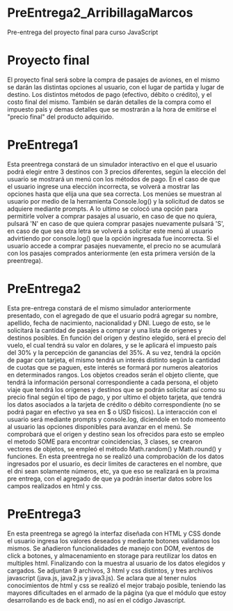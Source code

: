 # PreEntrega2_ArribillagaMarcos
Pre-entrega del proyecto final para curso JavaScript


# Proyecto final
El proyecto final será sobre la compra de pasajes de aviones, en el mismo se darán las distintas opciones al usuario, con el lugar de partida y lugar de destino.
Los distintos métodos de pago (efectivo, débito o crédito), y el costo final del mismo. También se darán detalles de la compra como el impuesto país y demas detalles
que se mostrarán a la hora de emitirse el "precio final" del producto adquirido.

# PreEntrega1
Esta preentrega constará de un simulador interactivo en el que el usuario podrá elegir entre 3 destinos con 3 precios diferentes, según la elección del usuario se mostrará un menú con los métodos de pago. En el caso de que el usuario ingrese una elección incorrecta, se volverá a mostrar las opciones hasta que elija una que sea correcta. Los menúes se muestran al usuario por medio de la herramienta Console.log() y la solicitud de datos se adquiere mediante prompts. A lo ultimo se colocó una opción para permitirle volver a comprar pasajes al usuario, en caso de que no quiera, pulsará 'N' en caso de que quiera comprar pasajes nuevamente pulsará 'S', en caso de que sea otra letra se volverá a solicitar este menú al usuario advirtiendo por console.log() que la opción ingresada fue incorrecta. Si el usuario accede a comprar pasajes nuevamente, el precio no se acumulará con los pasajes comprados anteriormente (en esta primera versión de la preentrega).

# PreEntrega2
Esta pre-entrega constará de el mismo simulador anteriormente presentado, con el agregado de que el usuario podrá agregar su nombre, apellido, fecha de nacimiento, nacionalidad y DNI. Luego de esto, se le solicitará la cantidad de pasajes a comprar y una lista de origenes y destinos posibles. En función del origen y destino elegido, será el precio del vuelo, el cual tendrá su valor en dolares, y se le aplicará el impuesto país del 30% y la percepción de ganancias del 35%. A su vez, tendrá la opción de pagar con tarjeta, el mismo tendrá un interés distinto según la cantidad de cuotas que se paguen, este interés se formará por numeros aleatorios en determinados rangos. Los objetos creados serán el objeto cliente, que tendrá la información personal correspondiente a cada persona, el objeto viaje que tendrá los origenes y destinos que se podrán solicitar así como su precio final según el tipo de pago, y por ultimo el objeto tarjeta, que tendrá los datos asociados a la tarjeta de crédito o débito correspondiente (no se podrá pagar en efectivo ya sea en $ o USD fisicos). 
La interacción con el usuario será mediante prompts y console.log, diciendole en todo momeento al usuario las opciones disponibles para avanzar en el menú.
Se comprobará que el origen y destino sean los ofrecidos para esto se empleo el metodo SOME para encontrar coincidencias, 3 clases, se crearon vectores de objetos, se empleó el método Math.random() y Math.round() y funciones. En esta preentrega no se realizó una comprobación de los datos ingresados por el usuario, es decir limites de caracteres en el nombre, que el dni sean solamente números, etc, ya que eso se realizará en la proxima pre entrega, con el agregado de que ya podrán insertar datos sobre los campos realizados en html y css. 

# PreEntrega3
En esta preentrega se agregó la interfaz diseñada con HTML y CSS donde el usuario ingresa los valores deseados y mediante botones validamos los mismos. Se añadieron funcionalidades de manejo con DOM, eventos de click a botones, y almacenamiento en storage para reutilizar los datos en multiples html. Finalizando con la muestra al usuario de los datos elegidos y cargados. Se adjuntan 9 archivos, 3 html y css distintos, y tres archivos javascript (java.js, java2.js y java3.js). Se aclara que al tener nulos conocimientos de html y css se realizó el mejor trabajo posible, teniendo las mayores dificultades en el armado de la página (ya que el módulo que estoy desarrollando es de back end), no así en el código Javascript.